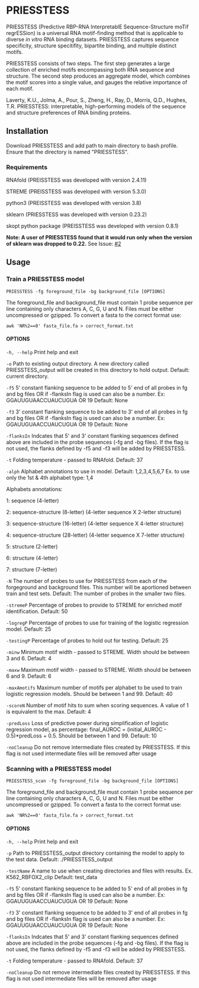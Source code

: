 # PRIESSTESS

PRIESSTESS (Predictive RBP-RNA InterpretablE Sequence-Structure moTif regrESSion) is a universal RNA motif-finding method that is applicable to diverse *in vitro* RNA binding datasets. PRIESSTESS captures sequence specificity, structure specitifity, bipartite binding, and multiple distinct motifs.

PRIESSTESS consists of two steps. The first step generates a large collection of enriched motifs encompassing both RNA sequence and structure. The second step produces an aggregate model, which combines the motif scores into a single value, and gauges the relative importance of each motif. 

Laverty, K.U., Jolma, A., Pour, S., Zheng, H., Ray, D., Morris, Q.D., Hughes, T.R. PRIESSTESS: interpretable, high-performing models of the sequence and structure preferences of RNA binding proteins. 

## Installation

Download PRIESSTESS and add path to main directory to bash profile. Ensure that the directory is named "PRIESSTESS".

### Requirements

RNAfold (PREISSTESS was developed with version  2.4.11)

STREME (PREISSTESS was developed with version  5.3.0)

python3 (PREISSTESS was developed with version 3.8)

sklearn (PRIESSTESS was developed with version 0.23.2)

skopt python package (PREISSTESS was developed with version  0.8.1)

**Note: A user of PRIESSTESS found that it would run only when the version of sklearn was dropped to 0.22.** See Issue: [#2](/../../issues/2)

## Usage

### Train a PRIESSTESS model 

  `PRIESSTESS -fg foreground_file -bg background_file [OPTIONS]`

The foreground_file and background_file must contain 1 probe sequence per line containing only characters A, C, G, U and N. Files must be either uncompressed or gzipped. To convert a fasta to the correct format use:
  
  `awk 'NR%2==0' fasta_file.fa > correct_format.txt`

#### OPTIONS

  `-h, --help`  Print help and exit

  `-o`          Path to existing output directory. A new directory called PRIESSTESS_output will be created in this directory to hold output. Default: current directory.

  `-f5`         5' constant flanking sequence to be added to 5' end of all probes in fg and bg files OR if -flanksIn flag is used can also be a number. Ex: GGAUUGUAACCUAUCUGUA OR 19    Default: None

  `-f3`         3' constant flanking sequence to be added to 3' end of all probes in fg and bg files OR if -flanksIn flag is used can also be a number. Ex: GGAUUGUAACCUAUCUGUA OR 19    Default: None

  `-flanksIn`   Indcates that 5' and 3' constant flanking sequences defined above are included in the probe sequences (-fg and -bg files). If the flag is not used, the flanks defined by -f5 and -f3 will be added by PRIESSTESS.

  `-t`          Folding temperature - passed to RNAfold. Default: 37

  `-alph`       Alphabet annotations to use in model. Default: 1,2,3,4,5,6,7    Ex. to use only the 1st & 4th alphabet type: 1,4

Alphabets annotations:

1: sequence (4-letter)

2: sequence-structure (8-letter) (4-letter sequence X 2-letter structure)

3: sequence-structure (16-letter) (4-letter sequence X 4-letter structure)

4: sequence-structure (28-letter) (4-letter sequence X 7-letter structure)

5: structure (2-letter)

6: structure (4-letter)

7: structure (7-letter)

  `-N`          The number of probes to use for PRIESSTESS from each of the forgeground and background files. This number will be aportioned between train and test sets. Default: The number of probes in the smaller two files.

  `-stremeP`    Percentage of probes to provide to STREME for enriched motif identification. Default: 50

  `-logregP`    Percentage of probes to use for training of the logistic regression model. Default: 25

  `-testingP`   Percentage of probes to hold out for testing. Default: 25

  `-minw`       Minimum motif width - passed to STREME. Width should be between 3 and 6. Default: 4

  `-maxw`       Maximum motif width - passed to STREME. Width should be between 6 and 9. Default: 6

  `-maxAmotifs` Maximum number of motifs per alphabet to be used to train logistic regression models. Should be between 1 and 99. Default: 40

  `-scoreN`     Number of motif hits to sum when scoring sequences. A value of 1 is equivalent to the max. Default: 4

  `-predLoss`   Loss of predictive power during simplification of logistic regression model, as percentage: final_AUROC = (initial_AUROC - 0.5)\*predLoss + 0.5. Should be between 1 and 99. Default: 10

  `-noCleanup`  Do not remove intermediate files created by PRIESSTESS. If this flag is not used intermediate files will be removed after usage
  
### Scanning with a PRIESSTESS model 

  `PRIESSTESS_scan -fg foreground_file -bg background_file [OPTIONS]`

The foreground_file and background_file must contain 1 probe sequence per line containing only characters A, C, G, U and N. Files must be either uncompressed or gzipped. To convert a fasta to the correct format use:
  
  `awk 'NR%2==0' fasta_file.fa > correct_format.txt`

#### OPTIONS

  `-h, --help`  Print help and exit

  `-p`          Path to PRIESSTESS_output directory containing the model to apply to the test data. Default: ./PRIESSTESS_output
  
  `-testName`   A name to use when creating directories and files with results. Ex. K562_RBFOX2_clip    Default: test_data

  `-f5`         5' constant flanking sequence to be added to 5' end of all probes in fg and bg files OR if -flanksIn flag is used can also be a number. Ex: GGAUUGUAACCUAUCUGUA OR 19    Default: None

  `-f3`         3' constant flanking sequence to be added to 3' end of all probes in fg and bg files OR if -flanksIn flag is used can also be a number. Ex: GGAUUGUAACCUAUCUGUA OR 19    Default: None

  `-flanksIn`   Indcates that 5' and 3' constant flanking sequences defined above are included in the probe sequences (-fg and -bg files). If the flag is not used, the flanks defined by -f5 and -f3 will be added by PRIESSTESS.

  `-t`          Folding temperature - passed to RNAfold. Default: 37

  `-noCleanup`  Do not remove intermediate files created by PRIESSTESS. If this flag is not used intermediate files will be removed after usage

